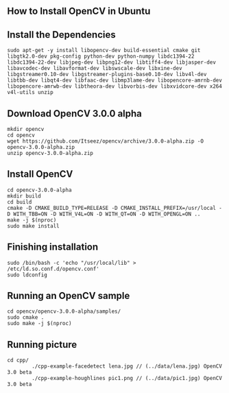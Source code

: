 ##  How to Install OpenCV in Ubuntu


## Install the Dependencies ##

	sudo apt-get -y install libopencv-dev build-essential cmake git libgtk2.0-dev pkg-config python-dev python-numpy libdc1394-22 libdc1394-22-dev libjpeg-dev libpng12-dev libtiff4-dev libjasper-dev libavcodec-dev libavformat-dev libswscale-dev libxine-dev libgstreamer0.10-dev libgstreamer-plugins-base0.10-dev libv4l-dev libtbb-dev libqt4-dev libfaac-dev libmp3lame-dev libopencore-amrnb-dev libopencore-amrwb-dev libtheora-dev libvorbis-dev libxvidcore-dev x264 v4l-utils unzip


## Download OpenCV 3.0.0 alpha ##

	mkdir opencv
	cd opencv
	wget https://github.com/Itseez/opencv/archive/3.0.0-alpha.zip -O opencv-3.0.0-alpha.zip
	unzip opencv-3.0.0-alpha.zip

## Install OpenCV ##
	
	cd opencv-3.0.0-alpha
	mkdir build
	cd build
	cmake -D CMAKE_BUILD_TYPE=RELEASE -D CMAKE_INSTALL_PREFIX=/usr/local -D WITH_TBB=ON -D WITH_V4L=ON -D WITH_QT=ON -D WITH_OPENGL=ON ..
	make -j $(nproc)
	sudo make install

## Finishing installation ##

	sudo /bin/bash -c 'echo "/usr/local/lib" > /etc/ld.so.conf.d/opencv.conf'
	sudo ldconfig

## Running an OpenCV sample ##

	cd opencv/opencv-3.0.0-alpha/samples/
	sudo cmake .
	sudo make -j $(nproc)

## Running picture ##

	cd cpp/
			./cpp-example-facedetect lena.jpg // (../data/lena.jpg) OpenCV 3.0 beta
			./cpp-example-houghlines pic1.png // (../data/pic1.jpg) OpenCV 3.0 beta